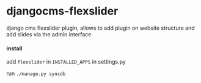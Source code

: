 # djangocms-flexslider
django cms flexslider plugin, allows to add plugin on website structure and add slides via the admin interface

#### install

add `flexslider` in `INSTALLED_APPS` in settings.py

run `./manage.py syncdb`
